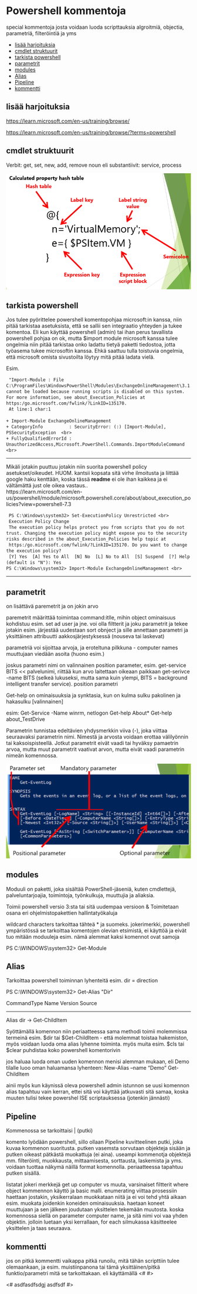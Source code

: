 # Powershell kommentoja 

special kommentoja josta voidaan luoda scripttauksia algroitmiä, objectia, parametriä, filteröintiä ja yms

* [lisää harjoituksia](#lisää-harjoituksia)
* [cmdlet struktuurit](#cmdlet-struktuurit)
* [tarkista powershell](#tarkista-powershell)
* [parametrit](#parametrit)
* [modules](#modules)
* [Alias](#Alias)
* [Pipeline](#Pipeline)
* [kommentti](#kommentti)

## lisää harjoituksia

https://learn.microsoft.com/en-us/training/browse/

https://learn.microsoft.com/en-us/training/browse/?terms=powershell

## cmdlet struktuurit

Verbit: get, set, new, add, remove
noun eli substantiivit: service, process

![Alt text](harjoituksia/images/powershell-calc-properties-1.PNG)

## tarkista powershell

Jos tulee pyörittelee powershell komentopohjaa microsoft:in kanssa, niin pitää tarkistaa asetuksista, että se sallii sen integraatio yhteyden ja tukee komentoa. Eli kun käyttää powershell (admin) tai ihan perus tavallista powershell pohjaa on ok, mutta $import module microsoft kanssa tulee ongelmia niin pitää tarkistaa onko ladattu tietyä paketti tiedostoa, jotta työasema tukee microsoftin kanssa. Ehkä saattuu tulla toistuvia ongelmia, että microsoft omista sivustoilta löytyy mitä pitää ladata vielä. 

Esim. <br>

     "Import-Module : File C:\ProgramFiles\WindowsPowerShell\Modules\ExchangeOnlineManagement\3.1.0\netFramework\ExchangeOnlineManagement.psm1 cannot be loaded because running scripts is disabled on this system. For more information, see about_Execution_Policies at https:/go.microsoft.com/fwlink/?LinkID=135170.
     At line:1 char:1

    + Import-Module ExchangeOnlineManagement
    + CategoryInfo          : SecurityError: (:) [Import-Module], PSSecurityException  <br>
    + FullyQualifiedErrorId : UnauthorizedAccess,Microsoft.PowerShell.Commands.ImportModuleCommand  <br>

<hr>
Mikäli jotakin puuttuu jotakin niin suorita powershell policy asetukset/oikeudet. HUOM. kantsii kopsata sitä virhe ilmoitusta ja liittää google haku kenttään, koska tässä <b>readme</b> ei ole ihan kaikkea ja ei vältämättä just ole oikea vastaus.. <br>
https://learn.microsoft.com/en-us/powershell/module/microsoft.powershell.core/about/about_execution_policies?view=powershell-7.3 

     PS C:\Windows\system32> Set-ExecutionPolicy Unrestricted <br>
     Execution Policy Change
     The execution policy helps protect you from scripts that you do not trust. Changing the execution policy might expose you to the security risks described in the about_Execution_Policies help topic at
     https:/go.microsoft.com/fwlink/?LinkID=135170. Do you want to change the execution policy?
     [Y] Yes  [A] Yes to All  [N] No  [L] No to All  [S] Suspend  [?] Help (default is "N"): Yes
    PS C:\Windows\system32> Import-Module ExchangeOnlineManagement <br>

<hr>

## parametrit

on lisättävä paremetrit ja on jokin arvo

paremetrit määrittää toimintaa command:itlle, mihin object ominaisuus kohdistuu esim. set ad user ja jne. voi olla filtterit ja joku parametrit ja tekee jotakin esim. järjestää uudestaan sort obnject ja sille annettaan parametri ja yksittäinen attribuutti aakkosjärjestyksessä (nouseva tai laskevat)

parametriä voi sijoittaa arvoja, ja eroteltuna pilkkuna - computer names muuttujaan viedään asoita (huono esim.) 

joskus parametri nimi on valinnainen position parameter, esim. get-service BITS << palvelunimi, riittää kun arvo laitettaan oikeaan paikkaan
get-serivce -name BITS (selkeä lukuseksi, mutta sama kuin ylempi, BITS = background intelligent transfer service). position parametri 

Get-help on ominaisuuksia ja synktasia, kun on kulma sulku <string> pakolinen ja hakasulku [valinnainen] 

esim:
Get-Service -Name winrm, netlogon
Get-help About*
Get-help about_TestDrive

Parametrin tunnistaa edeltävien yhdysmerkkin viiva (-), joka viittaa seuraavaksi parametrin nimi. Nimestä ja arvosta voidaan erottaa välilyönnin tai kaksoispisteellä. Jotkut parametrit eivät vaadi tai hyväksy pamaetrin arvoa, mutta muut parametrit vaativat arvon, mutta eivät vaadi parametrin nimeän  komennossa.

![Alt text](harjoituksia/images/powershell-parameter-1.PNG)


## modules

Moduuli on paketti, joka sisältää PowerShell-jäseniä, kuten cmdlettejä, palveluntarjoajia, toimintoja, työnkulkuja, muuttujia ja aliaksia.

Toimii  powershell versio 3:sta tai sitä uudempaa versioon & Toimitetaan osana eri ohjelmistopakettien hallintatyökaluja

wildcard characters tarkoittaa tähteä * ja suomeks. jokerimerkki, powershell ympäristössä se tarkoittaa komentojen olevian etsimistä, ei käyttöä ja eivät tuo mitään moduuleja esim. nämä alemmat kaksi komennot ovat samoja

PS C:\WINDOWS\system32> Get-Module

## Alias

Tarkoittaa powershell toiminnan lyhenteitä esim. dir = direction

PS C:\WINDOWS\system32> Get-Alias "Dir"

CommandType     Name                                               Version    Source
-----------     ----                                               -------    ------
Alias           dir -> Get-ChildItem

Syöttämällä komennon niin periaatteessa sama methodi toimii molemmissa termeinä esim.  $dir tai $Get-ChildItem - että molemmat toistaa hakemiston, myös voidaan luoda oma alias lyhenne toiminta. myös muita esim. $cls tai $clear puhdistaa koko powershell komentorivin

jos haluaa luoda oman uuden komennon menisi alemman mukaan, eli Demo tilalle luoo oman haluamansa lyhenteen:
New-Alias –name “Demo” Get-ChildItem

ainii myös kun käynissä oleva powershell admin istunnon se uusi komennon alias tapahtuu vain kerran, ettei sitä voi käyttää jatkuvasti sitä samaa, koska muuten tulisi tekee powershel ISE scriptauksessa (jotenkin jännästi)


## Pipeline

Kommenossa se tarkoittaisi | (putki)

komento lyödään powershell, sillo ollaan Pipeline kuvitteelinen putki, joka kuvaa kommenon suoritusta. putken vasemsta sorvutaan objekteja sisään ja putken oikeast pätkästä muokattuja (ei aina). 
useampi kommenotja objektejä mm. filteröinti, muokkausta, mittaamisesta, sorttausta, laskemista ja yms. voidaan tuottaa näkymä näillä format komennolla. periaatteessa tapahtuu putken sisällä.

listatat jokeri merkkejä get up computer vs muuta, varsinaiset filtterit where object kommennon käyttö ja basic malli. 
enumerating viittaa prosessiin haettaan jostakin, yksikerralaan muokkataan niitä ja ei voi tehd yhtä aikaan esim. muokata joidenkin koneiden ominaisuuksia.  haetaan koneet muuttujaan ja sen jälkeen joudutaan yksittelen tekemään muutosta. 
koska komennossa siellä on parameter computer name, ja sitä nimi voi vaa yhden objektin. jolloin luetaan yksi kerrallaan, for each silmukassa käsitteelee yksittelen ja taas seuraava.

## kommentti
jos on pitkä kommentti vaikappa pitkä runoilu, mitä tähän scripttiin tulee olemaankaan, ja esim. muistiinpanona tai tämä yksittäinen/pitkä funktio/parametri mitä se tarkoittakaan. eli käyttämällä <# #>

<#
asdfasdfsdgj
asdfsdf
#>
